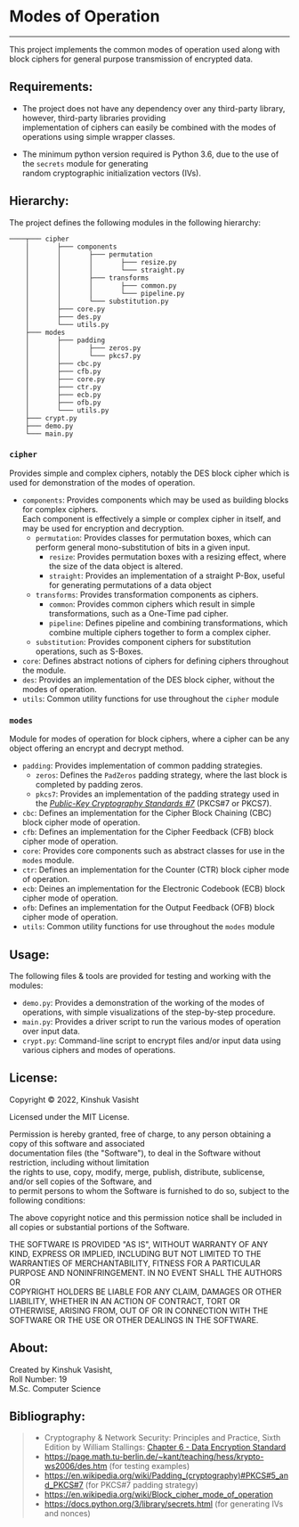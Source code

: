 # Modes of Operation
---

This project implements the common modes of operation used along with block ciphers
for general purpose transmission of encrypted data.

## Requirements:

- The project does not have any dependency over any third-party library, however, third-party libraries providing  
implementation of ciphers can easily be combined with the modes of operations using simple wrapper classes.

- The minimum python version required is Python 3.6, due to the use of the `secrets` module for generating  
random cryptographic initialization vectors (IVs).

## Hierarchy:

The project defines the following modules in the following hierarchy:

```
────┬─── cipher
    │       ├─── components
    │       │       ├─── permutation
    │       │       │       ├─── resize.py
    │       │       │       └─── straight.py
    │       │       ├─── transforms
    │       │       │       ├─── common.py
    │       │       │       └─── pipeline.py
    │       │       └─── substitution.py
    │       ├─── core.py
    │       ├─── des.py
    │       └─── utils.py
    ├─── modes
    │       ├─── padding
    │       │       ├─── zeros.py
    │       │       └─── pkcs7.py
    │       ├─── cbc.py
    │       ├─── cfb.py
    │       ├─── core.py
    │       ├─── ctr.py
    │       ├─── ecb.py
    │       ├─── ofb.py
    │       └─── utils.py
    ├─── crypt.py
    ├─── demo.py
    └─── main.py
```

### `cipher`

Provides simple and complex ciphers, notably the DES block cipher which is
used for demonstration of the modes of operation.

- `components`: Provides components which may be used as building blocks for complex ciphers.  
        Each component is effectively a simple or complex cipher in itself, and may be used for
        encryption and decryption.
  - `permutation`: Provides classes for permutation boxes, which can perform general mono-substitution of bits in a given input.
    - `resize`: Provides permutation boxes with a resizing effect, where the size of the data object is altered.
    - `straight`: Provides an implementation of a straight P-Box, useful for generating permutations of a data object
  - `transforms`: Provides transformation components as ciphers.
    - `common`: Provides common ciphers which result in simple transformations, such as a One-Time pad cipher.
    - `pipeline`: Defines pipeline and combining transformations, which combine multiple ciphers together to form a complex cipher.
  - `substitution`: Provides component ciphers for substitution operations, such as S-Boxes.
- `core`: Defines abstract notions of ciphers for defining ciphers throughout the module.
- `des`: Provides an implementation of the DES block cipher, without the modes of operation.
- `utils`: Common utility functions for use throughout the `cipher` module

### `modes`

Module for modes of operation for block ciphers, where a cipher can be any
object offering an encrypt and decrypt method.

- `padding`: Provides implementation of common padding strategies.
    - `zeros`: Defines the `PadZeros` padding strategy, where the last block is completed by padding zeros.
    - `pkcs7`: Provides an implementation of the padding strategy used in the
                [*Public-Key Cryptography Standards #7*](https://en.wikipedia.org/wiki/Padding_(cryptography)#PKCS#5_and_PKCS#7) (PKCS#7 or PKCS7).
- `cbc`: Defines an implementation for the Cipher Block Chaining (CBC) block cipher mode of operation.
- `cfb`: Defines an implementation for the Cipher Feedback (CFB) block cipher mode of operation.
- `core`: Provides core components such as abstract classes for use in the `modes` module.
- `ctr`: Defines an implementation for the Counter (CTR) block cipher mode of operation.
- `ecb`: Deines an implementation for the Electronic Codebook (ECB) block cipher mode of operation.
- `ofb`: Defines an implementation for the Output Feedback (OFB) block cipher mode of operation.
- `utils`: Common utility functions for use throughout the `modes` module

## Usage:

The following files & tools are provided for testing and working with the modules:
- `demo.py`: Provides a demonstration of the working of the modes of operations, with simple visualizations
             of the step-by-step procedure.
- `main.py`: Provides a driver script to run the various modes of operation over input data.
- `crypt.py`: Command-line script to encrypt files and/or input data
              using various ciphers and modes of operations.

## License:

Copyright &copy; 2022, Kinshuk Vasisht

Licensed under the MIT License.

Permission is hereby granted, free of charge, to any person obtaining a copy of this software and associated  
documentation files (the "Software"), to deal in the Software without restriction, including without limitation  
the rights to use, copy, modify, merge, publish, distribute, sublicense, and/or sell copies of the Software, and  
to permit persons to whom the Software is furnished to do so, subject to the following conditions:

The above copyright notice and this permission notice shall be included in all copies or substantial portions of the Software.

THE SOFTWARE IS PROVIDED "AS IS", WITHOUT WARRANTY OF ANY KIND, EXPRESS OR IMPLIED, INCLUDING BUT NOT LIMITED TO THE  
WARRANTIES OF MERCHANTABILITY, FITNESS FOR A PARTICULAR PURPOSE AND NONINFRINGEMENT. IN NO EVENT SHALL THE AUTHORS OR  
COPYRIGHT HOLDERS BE LIABLE FOR ANY CLAIM, DAMAGES OR OTHER LIABILITY, WHETHER IN AN ACTION OF CONTRACT, TORT OR  
OTHERWISE, ARISING FROM, OUT OF OR IN CONNECTION WITH THE SOFTWARE OR THE USE OR OTHER DEALINGS IN THE SOFTWARE.

## About:

Created by Kinshuk Vasisht,  
  Roll Number: 19  
  M.Sc. Computer Science

## Bibliography:

> - Cryptography & Network Security: Principles and Practice, Sixth Edition by William Stallings:
>   [Chapter 6 - Data Encryption Standard](https://academic.csuohio.edu/yuc/security/Chapter_06_Data_Encription_Standard.pdf)
> - https://page.math.tu-berlin.de/~kant/teaching/hess/krypto-ws2006/des.htm (for testing examples)
> - https://en.wikipedia.org/wiki/Padding_(cryptography)#PKCS#5_and_PKCS#7 (for PKCS#7 padding strategy)
> - https://en.wikipedia.org/wiki/Block_cipher_mode_of_operation
> - https://docs.python.org/3/library/secrets.html (for generating IVs and nonces)